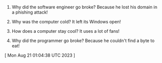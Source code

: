  
1. Why did the software engineer go broke? Because he lost his domain in a phishing attack!

2. Why was the computer cold? It left its Windows open!

3. How does a computer stay cool? It uses a lot of fans!

4. Why did the programmer go broke? Because he couldn't find a byte to eat!
 
[ 
Mon Aug 21 01:04:38 UTC 2023
 ]
